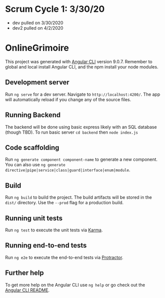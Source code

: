 # Scrum Cycle 1: 3/30/20
 - dev pulled on 3/30/2020
 - dev2 pulled on 4/2/2020

# OnlineGrimoire

This project was generated with [Angular CLI](https://github.com/angular/angular-cli) version 9.0.7.
Remember to global and local install Angular CLI, and the npm install your node modules.

## Development server

Run `ng serve` for a dev server. Navigate to `http://localhost:4200/`. The app will automatically reload if you change any of the source files.

## Running Backend

The backend will be done using basic express likely with an SQL database (though TBD). To run basic server `cd backend` then  `node index.js`

## Code scaffolding

Run `ng generate component component-name` to generate a new component. You can also use `ng generate directive|pipe|service|class|guard|interface|enum|module`.

## Build

Run `ng build` to build the project. The build artifacts will be stored in the `dist/` directory. Use the `--prod` flag for a production build.

## Running unit tests

Run `ng test` to execute the unit tests via [Karma](https://karma-runner.github.io).

## Running end-to-end tests

Run `ng e2e` to execute the end-to-end tests via [Protractor](http://www.protractortest.org/).

## Further help

To get more help on the Angular CLI use `ng help` or go check out the [Angular CLI README](https://github.com/angular/angular-cli/blob/master/README.md).
